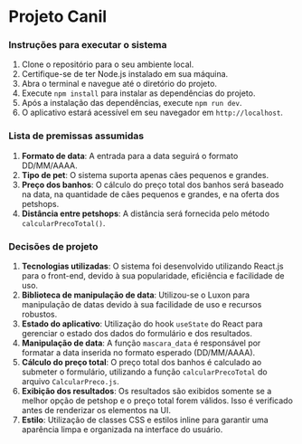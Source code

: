 # Projeto Canil

### Instruções para executar o sistema

1. Clone o repositório para o seu ambiente local.
2. Certifique-se de ter Node.js instalado em sua máquina.
3. Abra o terminal e navegue até o diretório do projeto.
4. Execute `npm install` para instalar as dependências do projeto.
5. Após a instalação das dependências, execute `npm run dev`.
6. O aplicativo estará acessível em seu navegador em `http://localhost`.

### Lista de premissas assumidas

1. **Formato de data**: A entrada para a data seguirá o formato DD/MM/AAAA.
2. **Tipo de pet**: O sistema suporta apenas cães pequenos e grandes.
3. **Preço dos banhos**: O cálculo do preço total dos banhos será baseado na data, na quantidade de cães pequenos e grandes, e na oferta dos petshops.
4. **Distância entre petshops**: A distância será fornecida pelo método `calcularPrecoTotal()`.

### Decisões de projeto

1. **Tecnologias utilizadas**: O sistema foi desenvolvido utilizando React.js para o front-end, devido à sua popularidade, eficiência e facilidade de uso.
2. **Biblioteca de manipulação de data**: Utilizou-se o Luxon para manipulação de datas devido à sua facilidade de uso e recursos robustos.
3. **Estado do aplicativo**: Utilização do hook `useState` do React para gerenciar o estado dos dados do formulário e dos resultados.
4. **Manipulação de data**: A função `mascara_data` é responsável por formatar a data inserida no formato esperado (DD/MM/AAAA).
5. **Cálculo do preço total**: O preço total dos banhos é calculado ao submeter o formulário, utilizando a função `calcularPrecoTotal` do arquivo `CalcularPreco.js`.
6. **Exibição dos resultados**: Os resultados são exibidos somente se a melhor opção de petshop e o preço total forem válidos. Isso é verificado antes de renderizar os elementos na UI.
7. **Estilo**: Utilização de classes CSS e estilos inline para garantir uma aparência limpa e organizada na interface do usuário.





 
